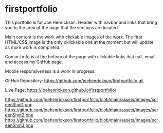 # firstportfolio

This portfolio is for Joe Henrickson.
Header with navbar and links that bring you to the area of the page that the sections are located. 

Main content is the work with clickable images of the work.  The first HTML/CSS image is the only cklickable one at the moment but will update as more work is completed. 

Contact info is at the bottom of the page with clickable links that call, email and access my GitHub page.  

Mobile responsiveness is a work in progress.

GitHub Repository:  https://github.com/joehenrickson/firstportfolio.git

Live Page:   https://joehenrickson.github.io/firstportfolio/

https://github.com/joehenrickson/firstportfolio/blob/main/assets/images/screenShot1.png
https://github.com/joehenrickson/firstportfolio/blob/main/assets/images/screenShot2.png
https://github.com/joehenrickson/firstportfolio/blob/main/assets/images/screenShot3.png

